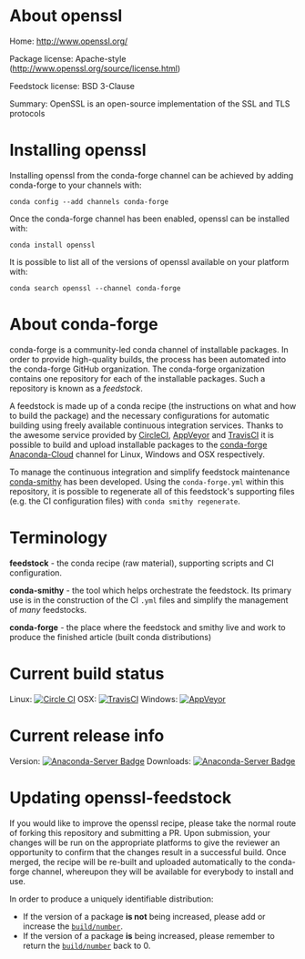 About openssl
=============

Home: http://www.openssl.org/

Package license: Apache-style (http://www.openssl.org/source/license.html)

Feedstock license: BSD 3-Clause

Summary: OpenSSL is an open-source implementation of the SSL and TLS protocols



Installing openssl
==================

Installing openssl from the conda-forge channel can be achieved by adding conda-forge to your channels with:

```
conda config --add channels conda-forge
```

Once the conda-forge channel has been enabled, openssl can be installed with:

```
conda install openssl
```

It is possible to list all of the versions of openssl available on your platform with:

```
conda search openssl --channel conda-forge
```


About conda-forge
=================

conda-forge is a community-led conda channel of installable packages.
In order to provide high-quality builds, the process has been automated into the
conda-forge GitHub organization. The conda-forge organization contains one repository 
for each of the installable packages. Such a repository is known as a *feedstock*.

A feedstock is made up of a conda recipe (the instructions on what and how to build
the package) and the necessary configurations for automatic building using freely
available continuous integration services. Thanks to the awesome service provided by
[CircleCI](https://circleci.com/), [AppVeyor](http://www.appveyor.com/)
and [TravisCI](https://travis-ci.org/) it is possible to build and upload installable
packages to the [conda-forge](https://anaconda.org/conda-forge)
[Anaconda-Cloud](http://docs.anaconda.org/) channel for Linux, Windows and OSX respectively.

To manage the continuous integration and simplify feedstock maintenance
[conda-smithy](http://github.com/conda-forge/conda-smithy) has been developed.
Using the ``conda-forge.yml`` within this repository, it is possible to regenerate all of
this feedstock's supporting files (e.g. the CI configuration files) with ``conda smithy regenerate``.


Terminology
===========

**feedstock** - the conda recipe (raw material), supporting scripts and CI configuration.

**conda-smithy** - the tool which helps orchestrate the feedstock.
                   Its primary use is in the construction of the CI ``.yml`` files
                   and simplify the management of *many* feedstocks.

**conda-forge** - the place where the feedstock and smithy live and work to
                  produce the finished article (built conda distributions)

Current build status
====================

Linux: [![Circle CI](https://circleci.com/gh/conda-forge/openssl-feedstock.svg?style=svg)](https://circleci.com/gh/conda-forge/openssl-feedstock)
OSX: [![TravisCI](https://travis-ci.org/conda-forge/openssl-feedstock.svg?branch=master)](https://travis-ci.org/conda-forge/openssl-feedstock) 
Windows: [![AppVeyor](https://ci.appveyor.com/api/projects/status/github/conda-forge/openssl-feedstock?svg=True)](https://ci.appveyor.com/project/conda-forge/openssl-feedstock/branch/master)

Current release info
====================
Version: [![Anaconda-Server Badge](https://anaconda.org/conda-forge/openssl/badges/version.svg)](https://anaconda.org/conda-forge/openssl)
Downloads: [![Anaconda-Server Badge](https://anaconda.org/conda-forge/openssl/badges/downloads.svg)](https://anaconda.org/conda-forge/openssl)


Updating openssl-feedstock
==========================

If you would like to improve the openssl recipe, please take the normal
route of forking this repository and submitting a PR. Upon submission, your changes will
be run on the appropriate platforms to give the reviewer an opportunity to confirm that the
changes result in a successful build. Once merged, the recipe will be re-built and uploaded
automatically to the conda-forge channel, whereupon they will be available for everybody to
install and use.

In order to produce a uniquely identifiable distribution:
 * If the version of a package **is not** being increased, please add or increase
   the [``build/number``](http://conda.pydata.org/docs/building/meta-yaml.html#build-number-and-string). 
 * If the version of a package **is** being increased, please remember to return
   the [``build/number``](http://conda.pydata.org/docs/building/meta-yaml.html#build-number-and-string)
   back to 0.
